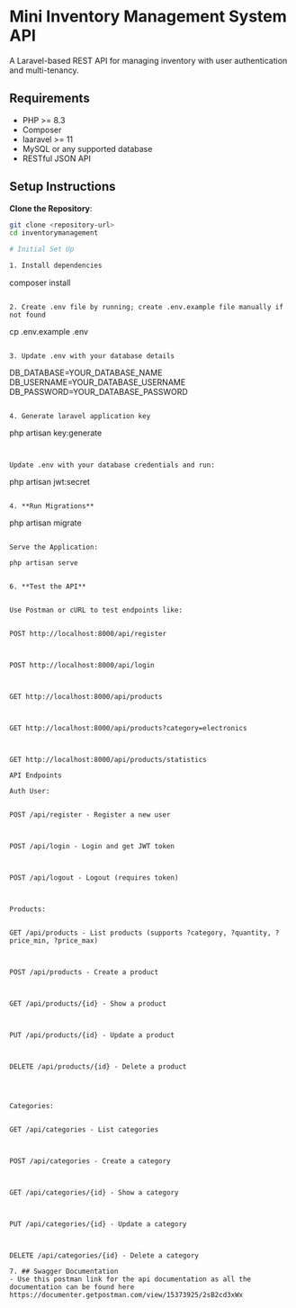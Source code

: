 # Mini Inventory Management System API

A Laravel-based REST API for managing inventory with user authentication and multi-tenancy.

## Requirements
- PHP >= 8.3
- Composer
- laaravel >= 11
- MySQL or any supported database
- RESTful JSON API

 ## Setup Instructions
 **Clone the Repository**:
   ```bash
   git clone <repository-url>
   cd inventorymanagement

# Initial Set Up

1. Install dependencies

```
composer install
```

2. Create .env file by running; create .env.example file manually if not found

```
cp .env.example .env
```

3. Update .env with your database details

```
DB_DATABASE=YOUR_DATABASE_NAME
DB_USERNAME=YOUR_DATABASE_USERNAME
DB_PASSWORD=YOUR_DATABASE_PASSWORD
```

4. Generate laravel application key

```
php artisan key:generate
```


Update .env with your database credentials and run:

```
php artisan jwt:secret
```

4. **Run Migrations**

```
php artisan migrate
```

Serve the Application:

php artisan serve


6. **Test the API**


Use Postman or cURL to test endpoints like:


POST http://localhost:8000/api/register



POST http://localhost:8000/api/login



GET http://localhost:8000/api/products



GET http://localhost:8000/api/products?category=electronics



GET http://localhost:8000/api/products/statistics

API Endpoints

Auth User:


POST /api/register - Register a new user



POST /api/login - Login and get JWT token



POST /api/logout - Logout (requires token)



Products:


GET /api/products - List products (supports ?category, ?quantity, ?price_min, ?price_max)



POST /api/products - Create a product



GET /api/products/{id} - Show a product



PUT /api/products/{id} - Update a product



DELETE /api/products/{id} - Delete a product




Categories:


GET /api/categories - List categories



POST /api/categories - Create a category



GET /api/categories/{id} - Show a category



PUT /api/categories/{id} - Update a category



DELETE /api/categories/{id} - Delete a category

7. ## Swagger Documentation
- Use this postman link for the api documentation as all the documentation can be found here 
https://documenter.getpostman.com/view/15373925/2sB2cd3xWx
